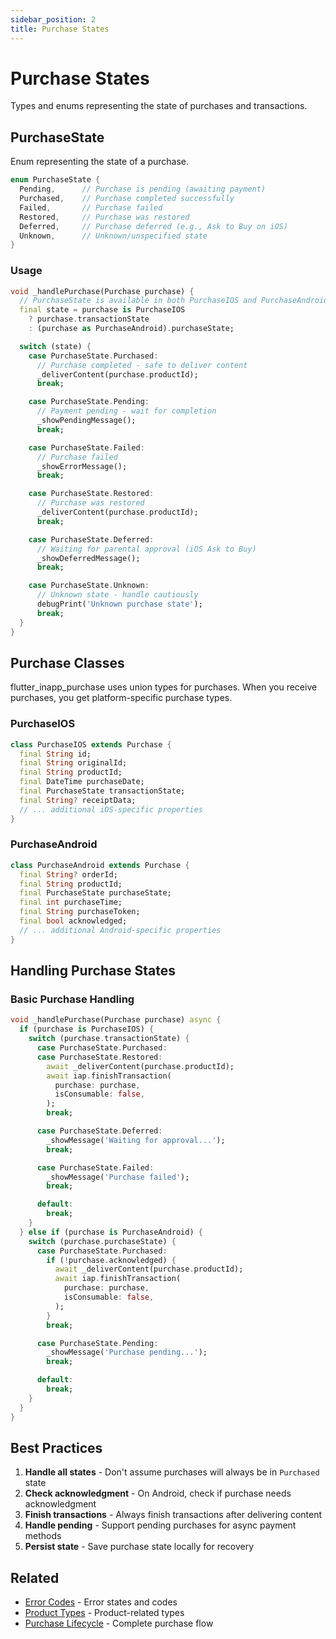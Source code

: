 ```yaml
---
sidebar_position: 2
title: Purchase States
---
```


# Purchase States

Types and enums representing the state of purchases and transactions.

## PurchaseState

Enum representing the state of a purchase.

```dart
enum PurchaseState {
  Pending,      // Purchase is pending (awaiting payment)
  Purchased,    // Purchase completed successfully
  Failed,       // Purchase failed
  Restored,     // Purchase was restored
  Deferred,     // Purchase deferred (e.g., Ask to Buy on iOS)
  Unknown,      // Unknown/unspecified state
}
```

### Usage

```dart
void _handlePurchase(Purchase purchase) {
  // PurchaseState is available in both PurchaseIOS and PurchaseAndroid
  final state = purchase is PurchaseIOS
    ? purchase.transactionState
    : (purchase as PurchaseAndroid).purchaseState;

  switch (state) {
    case PurchaseState.Purchased:
      // Purchase completed - safe to deliver content
      _deliverContent(purchase.productId);
      break;

    case PurchaseState.Pending:
      // Payment pending - wait for completion
      _showPendingMessage();
      break;

    case PurchaseState.Failed:
      // Purchase failed
      _showErrorMessage();
      break;

    case PurchaseState.Restored:
      // Purchase was restored
      _deliverContent(purchase.productId);
      break;

    case PurchaseState.Deferred:
      // Waiting for parental approval (iOS Ask to Buy)
      _showDeferredMessage();
      break;

    case PurchaseState.Unknown:
      // Unknown state - handle cautiously
      debugPrint('Unknown purchase state');
      break;
  }
}
```

## Purchase Classes

flutter_inapp_purchase uses union types for purchases. When you receive purchases, you get platform-specific purchase types.

### PurchaseIOS

```dart
class PurchaseIOS extends Purchase {
  final String id;
  final String originalId;
  final String productId;
  final DateTime purchaseDate;
  final PurchaseState transactionState;
  final String? receiptData;
  // ... additional iOS-specific properties
}
```

### PurchaseAndroid

```dart
class PurchaseAndroid extends Purchase {
  final String? orderId;
  final String productId;
  final PurchaseState purchaseState;
  final int purchaseTime;
  final String purchaseToken;
  final bool acknowledged;
  // ... additional Android-specific properties
}
```

## Handling Purchase States

### Basic Purchase Handling

```dart
void _handlePurchase(Purchase purchase) async {
  if (purchase is PurchaseIOS) {
    switch (purchase.transactionState) {
      case PurchaseState.Purchased:
      case PurchaseState.Restored:
        await _deliverContent(purchase.productId);
        await iap.finishTransaction(
          purchase: purchase,
          isConsumable: false,
        );
        break;

      case PurchaseState.Deferred:
        _showMessage('Waiting for approval...');
        break;

      case PurchaseState.Failed:
        _showMessage('Purchase failed');
        break;

      default:
        break;
    }
  } else if (purchase is PurchaseAndroid) {
    switch (purchase.purchaseState) {
      case PurchaseState.Purchased:
        if (!purchase.acknowledged) {
          await _deliverContent(purchase.productId);
          await iap.finishTransaction(
            purchase: purchase,
            isConsumable: false,
          );
        }
        break;

      case PurchaseState.Pending:
        _showMessage('Purchase pending...');
        break;

      default:
        break;
    }
  }
}
```

## Best Practices

1. **Handle all states** - Don't assume purchases will always be in `Purchased` state
2. **Check acknowledgment** - On Android, check if purchase needs acknowledgment
3. **Finish transactions** - Always finish transactions after delivering content
4. **Handle pending** - Support pending purchases for async payment methods
5. **Persist state** - Save purchase state locally for recovery

## Related

- [Error Codes](./error-codes) - Error states and codes
- [Product Types](./product-type) - Product-related types
- [Purchase Lifecycle](../../guides/lifecycle) - Complete purchase flow
